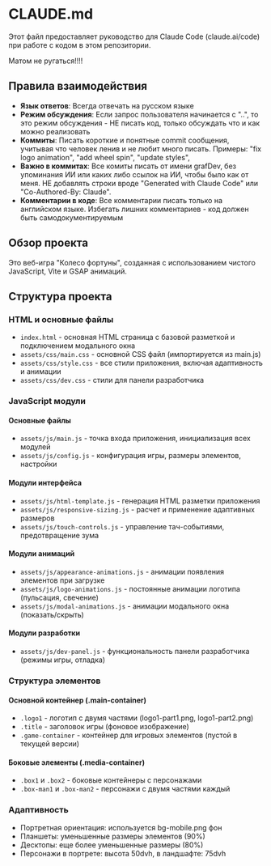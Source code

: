 # CLAUDE.md

Этот файл предоставляет руководство для Claude Code (claude.ai/code) при работе с кодом в этом репозитории.


Матом не ругаться!!!!

## Правила взаимодействия

- **Язык ответов**: Всегда отвечать на русском языке
- **Режим обсуждения**: Если запрос пользователя начинается с "..", то это режим обсуждения - НЕ писать код, только обсуждать что и как можно реализовать
- **Коммиты**: Писать короткие и понятные commit сообщения, учитывая что человек ленив и не любит много писать. Примеры: "fix logo animation", "add wheel spin", "update styles", 
- **Важно в коммитах**: Все комиты писать от имени grafDev, без упоминания ИИ или каких либо ссылок на ИИ, чтобы было как от меня. НЕ добавлять строки вроде "Generated with Claude Code" или "Co-Authored-By: Claude".
- **Комментарии в коде**: Все комментарии писать только на английском языке. Избегать лишних комментариев - код должен быть самодокументируемым


## Обзор проекта

Это веб-игра "Колесо фортуны", созданная с использованием чистого JavaScript, Vite и GSAP анимаций.

## Структура проекта

### HTML и основные файлы
- `index.html` - основная HTML страница с базовой разметкой и подключением модального окна
- `assets/css/main.css` - основной CSS файл (импортируется из main.js)
- `assets/css/style.css` - все стили приложения, включая адаптивность и анимации
- `assets/css/dev.css` - стили для панели разработчика

### JavaScript модули

#### Основные файлы
- `assets/js/main.js` - точка входа приложения, инициализация всех модулей
- `assets/js/config.js` - конфигурация игры, размеры элементов, настройки

#### Модули интерфейса
- `assets/js/html-template.js` - генерация HTML разметки приложения
- `assets/js/responsive-sizing.js` - расчет и применение адаптивных размеров
- `assets/js/touch-controls.js` - управление тач-событиями, предотвращение зума

#### Модули анимаций
- `assets/js/appearance-animations.js` - анимации появления элементов при загрузке
- `assets/js/logo-animations.js` - постоянные анимации логотипа (пульсация, свечение)
- `assets/js/modal-animations.js` - анимации модального окна (показать/скрыть)

#### Модули разработки
- `assets/js/dev-panel.js` - функциональность панели разработчика (режимы игры, отладка)

### Структура элементов

#### Основной контейнер (.main-container)
- `.logo1` - логотип с двумя частями (logo1-part1.png, logo1-part2.png)
- `.title` - заголовок игры (фоновое изображение)
- `.game-container` - контейнер для игровых элементов (пустой в текущей версии)

#### Боковые элементы (.media-container)
- `.box1` и `.box2` - боковые контейнеры с персонажами
- `.box-man1` и `.box-man2` - персонажи с двумя частями каждый

### Адаптивность
- Портретная ориентация: используется bg-mobile.png фон
- Планшеты: уменьшенные размеры элементов (90%)
- Десктопы: еще более уменьшенные размеры (80%)
- Персонажи в портрете: высота 50dvh, в ландшафте: 75dvh 